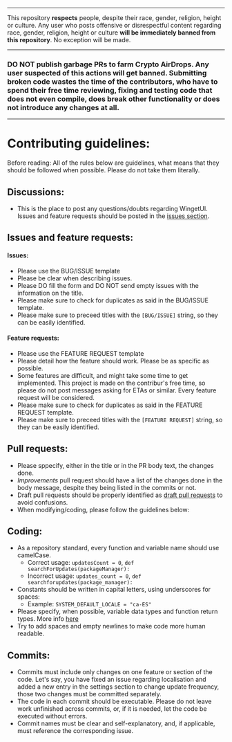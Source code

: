 -------------------------------------------------------------
This repository **respects** people, despite their race, gender, religion, height or culture. Any user who posts offensive or disrespectful content regarding race, gender, religion, height or culture **will be immediately banned from this repository**. No exception will be made.

-------------------------------------------------------------

### DO NOT publish garbage PRs to farm Crypto AirDrops. Any user suspected of this actions will get banned. Submitting broken code wastes the time of the contributors, who have to spend their free time reviewing, fixing and testing code that does not even compile, does break other functionality or does not introduce any changes at all.  

---------------------------------



# Contributing guidelines:

Before reading: All of the rules below are guidelines, what means that they should be followed when possible. Please do not take them literally.

## Discussions:
 - This is the place to post any questions/doubts regarding WingetUI. Issues and feature requests should be posted in the [issues section](https://github.com/marticliment/WingetUI/issues).

## Issues and feature requests:

#### Issues:
 - Please use the BUG/ISSUE template
 - Please be clear when describing issues.
 - Please DO fill the form and DO NOT send empty issues with the information on the title.
 - Please make sure to check for duplicates as said in the BUG/ISSUE template.
 - Please make sure to preceed titles with the `[BUG/ISSUE]` string, so they can be easily identified.

#### Feature requests:
- Please use the FEATURE REQUEST template
 - Please detail how the feature should work. Please be as specific as possible.
 - Some features are difficult, and might take some time to get implemented. This project is made on the contribur's free time, so please do not post messages asking for ETAs or similar. Every feature request will be considered.
 - Please make sure to check for duplicates as said in the FEATURE REQUEST template.
 - Please make sure to preceed titles with the `[FEATURE REQUEST]` string, so they can be easily identified.

## Pull requests:
 - Please sppecify, either in the title or in the PR body text, the changes done. 
 - _Improvements_ pull request should have a list of the changes done in the body message, despite they being listed in the commits or not.
 - Draft pull requests should be properly identified as [draft pull requests](https://github.blog/2019-02-14-introducing-draft-pull-requests/) to avoid confusions.
 - When modifying/coding, please follow the guidelines below:

## Coding:
 - As a repository standard, every function and variable name should use camelCase.
   - Correct usage: `updatesCount = 0`, `def searchForUpdates(packageManager):`
   - Incorrect usage: `updates_count = 0`, `def searchforupdates(package_manager):`
 - Constants should be written in capital letters, using underscores for spaces:
   - Example: `SYSTEM_DEFAULT_LOCALE = "ca-ES"`
 - Please specify, when possible, variable data types and function return types. More info [here](https://python.plainenglish.io/specifying-data-types-in-python-c182fda3bf43)
 - Try to add spaces and empty newlines to make code more human readable.

## Commits:
 - Commits must include only changes on one feature or section of the code. Let's say, you have fixed an issue regarding localisation and added a new entry in the settings section to change update frequency, those two changes must be committed separately.
 - The code in each commit should be executable. Please do not leave work unfinished across commits, or, if it is needed, let the code be executed without errors.
 - Commit names must be clear and self-explanatory, and, if applicable, must reference the corresponding issue.

